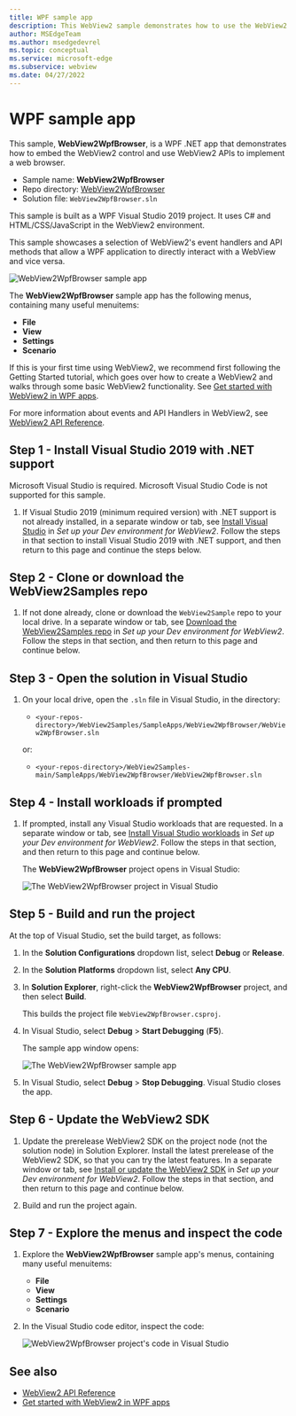 ```yaml
---
title: WPF sample app
description: This WebView2 sample demonstrates how to use the WebView2 control and WebView2 APIs to implement a web browser in a WPF .NET app.
author: MSEdgeTeam
ms.author: msedgedevrel
ms.topic: conceptual
ms.service: microsoft-edge
ms.subservice: webview
ms.date: 04/27/2022
---
```

# WPF sample app

<!-- todo: paste/merge into here from corresp Readme https://github.com/MicrosoftEdge/WebView2Samples/pull/140/files -->

This sample, **WebView2WpfBrowser**, is a WPF .NET app that demonstrates how to embed the WebView2 control and use WebView2 APIs to implement a web browser.

*  Sample name: **WebView2WpfBrowser**
*  Repo directory: [WebView2WpfBrowser](https://github.com/MicrosoftEdge/WebView2Samples/tree/main/SampleApps/WebView2WpfBrowser)
*  Solution file: `WebView2WpfBrowser.sln`

This sample is built as a WPF Visual Studio 2019 project.  It uses C# and HTML/CSS/JavaScript in the WebView2 environment.

This sample showcases a selection of WebView2's event handlers and API methods that allow a WPF application to directly interact with a WebView and vice versa.

![WebView2WpfBrowser sample app](./webview2wpfbrowser-images/webview2wpfbrowser-sample-app.png)

The **WebView2WpfBrowser** sample app has the following menus, containing many useful menuitems:
*  **File**
*  **View**
*  **Settings**
*  **Scenario**

If this is your first time using WebView2, we recommend first following the Getting Started tutorial, which goes over how to create a WebView2 and walks through some basic WebView2 functionality.  See [Get started with WebView2 in WPF apps](../get-started/wpf.md).

For more information about events and API Handlers in WebView2, see [WebView2 API Reference](/microsoft-edge/webview2/webview2-api-reference).


<!-- ====================================================================== -->
## Step 1 - Install Visual Studio 2019 with .NET support

Microsoft Visual Studio is required.  Microsoft Visual Studio Code is not supported for this sample.

1. If Visual Studio 2019 (minimum required version) with .NET support is not already installed, in a separate window or tab, see [Install Visual Studio](../how-to/machine-setup.md#install-visual-studio) in _Set up your Dev environment for WebView2_.  Follow the steps in that section to install Visual Studio 2019 with .NET support, and then return to this page and continue the steps below.
<!-- could show selecting .NET support -->


<!-- ====================================================================== -->
## Step 2 - Clone or download the WebView2Samples repo

1. If not done already, clone or download the `WebView2Sample` repo to your local drive.  In a separate window or tab, see [Download the WebView2Samples repo](../how-to/machine-setup.md#download-the-webview2samples-repo) in _Set up your Dev environment for WebView2_.  Follow the steps in that section, and then return to this page and continue below.


<!-- ====================================================================== -->
## Step 3 - Open the solution in Visual Studio

1. On your local drive, open the `.sln` file in Visual Studio, in the directory:

   *  `<your-repos-directory>/WebView2Samples/SampleApps/WebView2WpfBrowser/WebView2WpfBrowser.sln`

   or:

   *  `<your-repos-directory>/WebView2Samples-main/SampleApps/WebView2WpfBrowser/WebView2WpfBrowser.sln`


<!-- ====================================================================== -->
## Step 4 - Install workloads if prompted

1. If prompted, install any Visual Studio workloads that are requested.  In a separate window or tab, see [Install Visual Studio workloads](../how-to/machine-setup.md#install-visual-studio-workloads) in _Set up your Dev environment for WebView2_.  Follow the steps in that section, and then return to this page and continue below.

   The **WebView2WpfBrowser** project opens in Visual Studio:

   ![The WebView2WpfBrowser project in Visual Studio](./webview2wpfbrowser-images/webview2wpfbrowser-project-opened.png)


<!-- ====================================================================== -->
## Step 5 - Build and run the project

At the top of Visual Studio, set the build target, as follows:

1. In the **Solution Configurations** dropdown list, select **Debug** or **Release**.

1. In the **Solution Platforms** dropdown list, select **Any CPU**.

1. In **Solution Explorer**, right-click the **WebView2WpfBrowser** project, and then select **Build**.

   This builds the project file `WebView2WpfBrowser.csproj`.

1. In Visual Studio, select **Debug** > **Start Debugging** (**F5**).

   The sample app window opens:

   ![The WebView2WpfBrowser sample app](./webview2wpfbrowser-images/webview2wpfbrowser-sample-app.png)

1. In Visual Studio, select **Debug** > **Stop Debugging**.  Visual Studio closes the app.


<!-- ====================================================================== -->
## Step 6 - Update the WebView2 SDK

1. Update the prerelease WebView2 SDK on the project node (not the solution node) in Solution Explorer.  Install the latest prerelease of the WebView2 SDK, so that you can try the latest features.  In a separate window or tab, see [Install or update the WebView2 SDK](../how-to/machine-setup.md#install-or-update-the-webview2-sdk) in _Set up your Dev environment for WebView2_.  Follow the steps in that section, and then return to this page and continue below.

1. Build and run the project again.


<!-- ====================================================================== -->
## Step 7 - Explore the menus and inspect the code

1. Explore the **WebView2WpfBrowser** sample app's menus, containing many useful menuitems:
   *  **File**
   *  **View**
   *  **Settings**
   *  **Scenario**
   
1. In the Visual Studio code editor, inspect the code:

   ![WebView2WpfBrowser project's code in Visual Studio](./webview2wpfbrowser-images/webview2wpfbrowser-code.png)


<!-- ====================================================================== -->
## See also

* [WebView2 API Reference](../webview2-api-reference.md)
* [Get started with WebView2 in WPF apps](../get-started/wpf.md)
